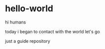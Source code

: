 # hello-world

hi humans

today i began to contact with the world 
let's go 

just a guide repository
